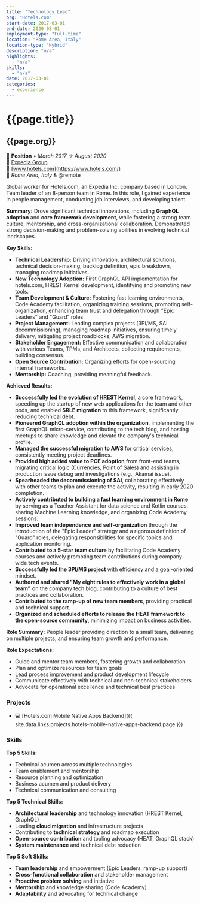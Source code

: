 ```yaml
---
title: "Technology Lead"
org: "Hotels.com"
start-date: 2017-03-01
end-date: 2020-08-01
employment-type: "Full-time"
location: "Rome Area, Italy"
location-type: "Hybrid"
description: "n/a"
highlights:
  - "n/a"
skills:
  - "n/a"
date: 2017-03-01
categories:
  - experience
---
```

# {{page.title}}
## {{page.org}}

💼 **Position** • _March 2017 → August 2020_  
🏢 [Expedia Group](https://www.expediagroup.com/)  
🔗 [www.hotels.com](https://www.hotels.com/)  
📍 _Rome Area, Italy_ & @remote

Global worker for Hotels.com, an Expedia Inc. company based in London.
Team leader of an 8-person team in Rome. In this role, I gained experience in people management, conducting job interviews, and developing talent.

**Summary:** Drove significant technical innovations, including **GraphQL adoption** and **core framework development**, while fostering a strong team culture, mentorship, and cross-organizational collaboration. Demonstrated strong decision-making and problem-solving abilities in evolving technical landscapes.

**Key Skills:**
- **Technical Leadership:** Driving innovation, architectural solutions, technical decision-making, backlog definition, epic breakdown, managing roadmap initiatives.
- **New Technology Adoption:** First GraphQL API implementation for hotels.com, HREST Kernel development, identifying and promoting new tools.
- **Team Development & Culture:** Fostering fast learning environments, Code Academy facilitation, organizing training sessions, promoting self-organization, enhancing team trust and delegation through "Epic Leaders" and "Guard" roles.
- **Project Management:** Leading complex projects (3PI/MS, SAi decommissioning), managing roadmap initiatives, ensuring timely delivery, mitigating project roadblocks, AWS migration.
- **Stakeholder Engagement:** Effective communication and collaboration with various Teams, TPMs, and Architects, collecting requirements, building consensus.
- **Open Source Contribution:** Organizing efforts for open-sourcing internal frameworks.
- **Mentorship:** Coaching, providing meaningful feedback.

**Achieved Results:**
- **Successfully led the evolution of HREST Kernel**, a core framework, speeding up the startup of new web applications for the team and other pods, and enabled **SRLE migration** to this framework, significantly reducing technical debt.
- **Pioneered GraphQL adoption within the organization**, implementing the first GraphQL micro-service, contributing to the tech blog, and hosting meetups to share knowledge and elevate the company's technical profile.
- **Managed the successful migration to AWS** for critical services, consistently meeting project deadlines.
- **Provided high added value to PCE adoption** from front-end teams, migrating critical logic (Currencies, Point of Sales) and assisting in production issue debug and investigations (e.g., Akamai issue).
- **Spearheaded the decommissioning of SAi**, collaborating effectively with other teams to plan and execute the activity, resulting in early 2020 completion.
- **Actively contributed to building a fast learning environment in Rome** by serving as a Teacher Assistant for data science and Kotlin courses, sharing Machine Learning knowledge, and organizing Code Academy sessions.
- **Improved team independence and self-organization** through the introduction of the "Epic Leader" strategy and a rigorous definition of "Guard" roles, delegating responsibilities for specific topics and application monitoring.
- **Contributed to a 5-star team culture** by facilitating Code Academy courses and actively promoting team contributions during company-wide tech events.
- **Successfully led the 3PI/MS project** with efficiency and a goal-oriented mindset.
- **Authored and shared "My eight rules to effectively work in a global team"** on the company tech blog, contributing to a culture of best practices and collaboration.
- **Contributed to the ramp-up of new team members**, providing practical and technical support.
- **Organized and scheduled efforts to release the HEAT framework to the open-source community**, minimizing impact on business activities.

**Role Summary:**
People leader providing direction to a small team, delivering on multiple projects, and ensuring team growth and performance.

**Role Expectations:**
- Guide and mentor team members, fostering growth and collaboration
- Plan and optimize resources for team goals
- Lead process improvement and product development lifecycle
- Communicate effectively with technical and non-technical stakeholders
- Advocate for operational excellence and technical best practices


### Projects

- 💻 [Hotels.com Mobile Native Apps Backend]({{ site.data.links.projects.hotels-mobile-native-apps-backend.page }})


### Skills

**Top 5 Skills:**
- Technical acumen across multiple technologies
- Team enablement and mentorship
- Resource planning and optimization
- Business acumen and product delivery
- Technical communication and consulting

**Top 5 Technical Skills:**
- **Architectural leadership** and technology innovation (HREST Kernel, GraphQL)
- Leading **cloud migration** and infrastructure projects
- Contributing to **technical strategy** and roadmap execution
- **Open-source contribution** and tooling advocacy (HEAT, GraphQL stack)
- **System maintenance** and technical debt reduction

**Top 5 Soft Skills:**
- **Team leadership** and empowerment (Epic Leaders, ramp-up support)
- **Cross-functional collaboration** and stakeholder management
- **Proactive problem solving** and initiative
- **Mentorship** and knowledge sharing (Code Academy)
- **Adaptability** and advocating for technical change
